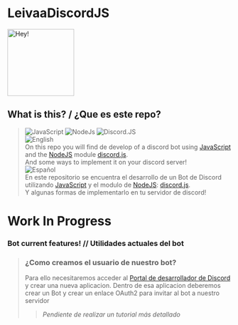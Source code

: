 # LeivaaDiscordJS
<img src="https://i.imgur.com/sNCtn86.png" alt="Hey!" width="150"/>

## What is this? / ¿Que es este repo?
> ![JavaScript](https://img.shields.io/badge/JavaScript-323330?style=for-the-badge&logo=javascript&logoColor=F7DF1E) 
> ![NodeJs](https://img.shields.io/badge/Node.js-43853D?style=for-the-badge&logo=node.js&logoColor=white) 
> ![Discord.JS](https://img.shields.io/badge/Discord.JS-7289DA?style=for-the-badge&logo=discord&logoColor=white) 
> </br>
> ![English](https://img.shields.io/badge/English-ed1c24?style=for-the-badge)</br>
> On this repo you will find de develop of a discord bot using [JavaScript](https://www.javascript.com/) </br>
> and the [NodeJS](https://nodejs.org/en/docs/guides/) module [discord.js](discord.js.org/s/). </br>
> And some ways to implement it on your discord server! </br>
> ![Español](https://img.shields.io/badge/Espa%C3%B1ol-ed1c24?style=for-the-badge)</br>
> En este repositorio se encuentra el desarrollo de un Bot de Discord </br>
> utilizando [JavaScript](https://www.javascript.com/) y el modulo de [NodeJS](https://nodejs.org/en/docs/guides/): [discord.js](discord.js.org/s/). </br>
> Y algunas formas de implementarlo en tu servidor de discord! </br>



# Work In Progress

### Bot current features! // Utilidades actuales del bot
>
> ### ¿Como creamos el usuario de nuestro bot?
> Para ello necesitaremos acceder al [Portal de desarrollador de Discord](https://discord.com/developers/applications)</br>
> y crear una nueva aplicacion. Dentro de esa aplicacion deberemos </br>
> crear un Bot y crear un enlace OAuth2 para invitar al bot a nuestro servidor </br>
> > *Pendiente de realizar un tutorial más detallado*

